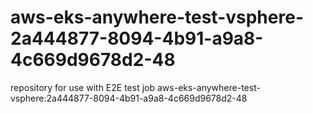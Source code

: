 # aws-eks-anywhere-test-vsphere-2a444877-8094-4b91-a9a8-4c669d9678d2-48
repository for use with E2E test job aws-eks-anywhere-test-vsphere:2a444877-8094-4b91-a9a8-4c669d9678d2-48

